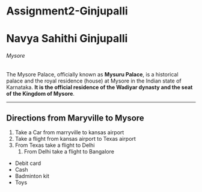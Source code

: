 # Assignment2-Ginjupalli
# Navya Sahithi Ginjupalli
###### Mysore 

The Mysore Palace, officially known as **Mysuru Palace**, is a historical palace and the royal residence (house) at Mysore in the Indian state of Karnataka. **It is the official residence of the Wadiyar dynasty and the seat of the Kingdom of Mysore**.

***

## Directions from Maryville to Mysore

1. Take a Car from marryville to kansas airport 
2. Take a flight from kansas airport to Texas airport
3. From Texas  take a flight to Delhi
    1. From Delhi take a flight to Bangalore
    

* Debit card
* Cash
* Badminton kit
* Toys

